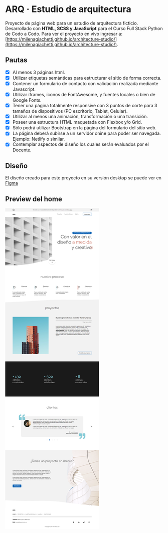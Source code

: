 # ARQ · Estudio de arquitectura
Proyecto de página web para un estudio de arquitectura ficticio. Desarrollado con __HTML, SCSS y JavaScript__ para el Curso Full Stack Python de Codo a Codo. Para ver el proyecto en vivo ingresar a: [https://milenagiachetti.github.io/architecture-studio/](https://milenagiachetti.github.io/architecture-studio/).  

## Pautas  
- [x] Al menos 3 páginas html.  
- [X] Utilizar etiquetas semánticas para estructurar el sitio de forma correcta.  
- [X] Contener un formulario de contacto con validación realizada mediante Javascript.  
- [X] Utilizar iframes, íconos de FontAwesome, y fuentes locales o bien de Google Fonts.  
- [X] Tener una página totalmente responsive con 3 puntos de corte para 3 tamaños de dispositivos (PC escritorio, Tablet, Celular).
- [X] Utilizar al menos una animación, transformación o una transición.  
- [X] Poseer una estructura HTML maquetada con Flexbox y/o Grid.  
- [X] Sólo podrá utilizar Bootstrap en la página del formulario del sitio web.  
- [X] La página deberá subirse a un servidor onine para poder ser navegada. Ejemplo: Netlify o similar.  
- [X] Contemplar aspectos de diseño los cuales serán evaluados por el Docente.  

## Diseño
El diseño creado para este proyecto en su versión desktop se puede ver en [Figma](https://www.figma.com/file/K8IV5IpefyQW9gdxr2vcMc/Architecture?node-id=0%3A1)  

## Preview del home  
![Captura de la página principal en versión desktop](./readme_images/home_screenshoot.png)
